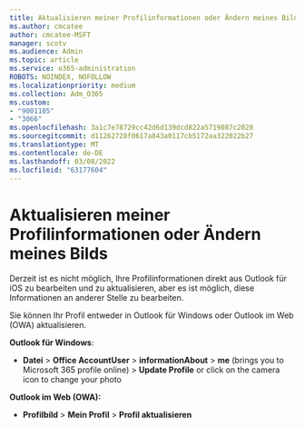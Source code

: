 ```yaml
---
title: Aktualisieren meiner Profilinformationen oder Ändern meines Bilds
ms.author: cmcatee
author: cmcatee-MSFT
manager: scotv
ms.audience: Admin
ms.topic: article
ms.service: o365-administration
ROBOTS: NOINDEX, NOFOLLOW
ms.localizationpriority: medium
ms.collection: Adm_O365
ms.custom:
- "9001105"
- "3066"
ms.openlocfilehash: 3a1c7e78729cc42d6d139dcd822a5719087c2028
ms.sourcegitcommit: d11262728f0617a843a0117cb5172aa322022b27
ms.translationtype: MT
ms.contentlocale: de-DE
ms.lasthandoff: 03/08/2022
ms.locfileid: "63177604"
---
```

# <a name="update-my-profile-information-or-change-my-picture"></a>Aktualisieren meiner Profilinformationen oder Ändern meines Bilds

Derzeit ist es nicht möglich, Ihre Profilinformationen direkt aus Outlook für iOS zu bearbeiten und zu aktualisieren, aber es ist möglich, diese Informationen an anderer Stelle zu bearbeiten. 

Sie können Ihr Profil entweder in Outlook für Windows oder Outlook im Web (OWA) aktualisieren. 

**Outlook für Windows**: 

- **Datei** >  **Office AccountUser** >  **informationAbout** >  **me** (brings you to Microsoft 365 profile online) > **Update Profile** or click on the camera icon to change your photo  
  
**Outlook im Web (OWA):** 

- **Profilbild** >  **Mein Profil** >  **Profil aktualisieren**
